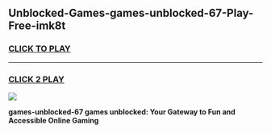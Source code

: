 
## Unblocked-Games-games-unblocked-67-Play-Free-imk8t
<h3>
<a href="https://premium76.site?title=games-unblocked-67&ref=19M">CLICK TO PLAY</a></h3>
<hr>

<h3>
<a href="https://premium76.site?title=games-unblocked-67&ref=19M">CLICK 2 PLAY</a>
  
</h3>

<a href="https://premium76.site?title=games-unblocked-67&ref=19M"><img src="https://clearcache.store/games.png"></a>


**games-unblocked-67 games unblocked: Your Gateway to Fun and Accessible Online Gaming**
